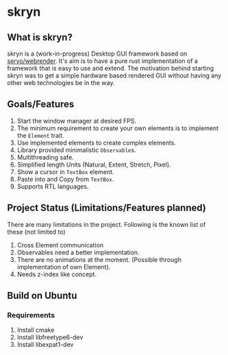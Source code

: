 # skryn

## What is skryn?

skryn is a (work-in-progress) Desktop GUI framework based on [servo/webrender](https://github.com/servo/webrender). It's aim is to have a pure rust implementation of a framework that is easy to use and extend. The motivation behind starting skryn was to get a simple hardware based rendered GUI without having any other web technologies be in the way.

## Goals/Features

1. Start the window manager at desired FPS.
2. The minimum requirement to create your own elements is to implement the `Element` trait.
3. Use implemented elements to create complex elements.
4. Library provided minimalistic `Observable`s. 
5. Multithreading safe.
6. Simplified length Units (Natural, Extent, Stretch, Pixel).
7. Show a cursor in `TextBox` element.
8. Paste into and Copy from `TextBox`.
9. Supports RTL languages.

## Project Status (Limitations/Features planned)

There are many limitations in the project. Following is the known list of these (not limited to)

1. Cross Element communication
2. Observables need a better implementation.
3. There are no animations at the moment. (Possible through implementation of own Element).
4. Needs z-index like concept.

## Build on Ubuntu
### Requirements
1. Install cmake
2. Install libfreetype6-dev
3. Install libexpat1-dev
